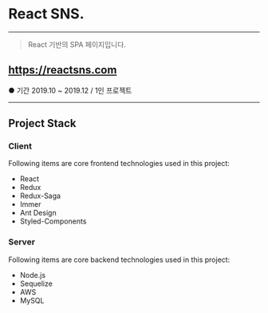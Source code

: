 # React SNS.
---
> React 기반의 SPA 페이지입니다.

https://reactsns.com
---
●  기간 2019.10 ~ 2019.12  /  1인 프로젝트  

---
## Project Stack

### Client

Following items are core frontend technologies used in this project:

- React
- Redux
- Redux-Saga
- Immer
- Ant Design
- Styled-Components

### Server

Following items are core backend technologies used in this project:

- Node.js
- Sequelize
- AWS
- MySQL
